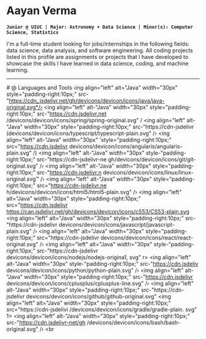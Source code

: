 # Aayan Verma 

**`Junior @ UIUC | Major: Astronomy + Data Science | Minor(s): Computer Science, Statistics`**

I'm a full-time student looking for jobs/internships in the following fields: data science, data analysis, and software engineering. All coding projects listed in this profile are assignments or projects that I have developed to showcase the skills I have learned in data science, coding, and machine learning.

---

*#* @ Languages and Tools
‹ing align="left" alt="Java" width="30px" style="padding-right:10px;" src-"https://cdn_jsdelivr.net/gh/devicons/devicon/icons/java/java-original.svg*/›
<ing align="left" alt-"Java" width="30px" style="padding-right:10px;" src-"https://cdn.jsdelivr.net
/devicons/devicon/icons/spring/spring-original.svg" /
<ing align="left" alt-"Java" width="30px" style="padding-right:10px;" src-"https://cdn-jsdelivr
(devicons/devicon/icons/typescript/typescript-plain.svg" /›
<ing align="left" alt-"Java" width="30px"
'style="padding-right:10px;" src="https://cdn.jsdelivr
devicons/devicon/icons/angularis/angularis-plain.svg" /)
<img align="left" alt-"Java" width="30px"
style-"padding-right:10px;" src-"https://cdn-jsdelivr-ne
gh/devicons/devicon/icons/git/git-original.svg" /›
<img align="left" alt-"Java" width="30px"
style="padding-right:10px;" src-"https://cdn.jsdelivr.n
devicons/devicon/icons/linux/linux-original.svg™ /›
<img align="left" alt-"Java" width="30px"
style="padding-right:10px;" src="https://cdn-jsdelivr.ne
h/devicons/devicon/icons/html5/html5-plain.svg" /›
<img align="left" alt="Java" width="30px"
style="padding-right:10px;" src="https://cdn.jsdelivr
https://can.jsdelivr.net/gh/devicons/devicon/icons/c553/CS53-plain.svg
<ing align="left" alt="Java" width="30px"
style="padding-right:10px;" src-"https://cdn-jsdelivr
devicons/devicon/icons/javascript/javascript-plain.svg" /›
<ing align="left" alt="Java" width="30px" style="padding-right:10px;" src="https://cdn-jsdelivr
devicons/devicon/icons/react/react-original.svg" /›
<img align="left" alt="Java" width="30px"
style-"padding-right:10px;" src-"https://cdn-jsdelivr
devicons/devicon/icons/nodejs/nodejs-origina1, svg" r>
<ing align="left" alt-"Java" width="30px"
style-"padding-right:10px;" src-"https://cdn.jsdeliv
devicons/devicon/icons/python/python-plain.svg" /›
<img align="left" alt-"Java" width="30px"
style="padding-right:10px;" src-"https://cdn.jsdelivr
devicons/devicon/icons/cplusplus/cplusplus-line.svg" /›
<img align="left" alt-"Java" width="30px"
style="padding-right:10px;" src-"https://cdn-jsdelivr
devicons/devicon/icons/github/github-original.svg"
<img align="left" alt="Java" width="30px" style="padding-right:10px;" src="https://cdn-jsdelivi
/devicons/devicon/icons/gradle/gradle-plain. svg" 1>
<ing align="left" alt-"Java" width="30px" style="padding-right:10px;" src-"https://cdn.jsdelivr-net/gh
/devicons/devicon/icons/bash/bash-original.svg" /›
<br
